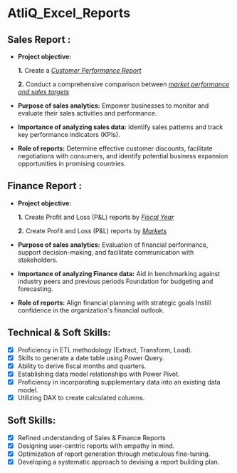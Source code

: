 # AtliQ_Excel_Reports

## Sales Report :


- **Project objective:** 

    **1.** Create a _[Customer Performance Report](https://github.com/Mohanakumaran-SR/AtliQ_Excel_Reports/blob/main/Customer%20Performance%20Report.pdf)_

    **2.** Conduct a comprehensive comparison between _[market performance and sales targets](https://github.com/Mohanakumaran-SR/AtliQ_Excel_Reports/commit/686c451f5ba6901b0b68d30ceae5895ee862af6d#diff-34044648117c65071315b1c03c6820dafe7395e30527bfb3e93298ffe193981b)_

- **Purpose of sales analytics:** Empower businesses to monitor and evaluate their sales activities and performance.

- **Importance of analyzing sales data:** Identify sales patterns and track key performance indicators (KPIs).

- **Role of reports:** Determine effective customer discounts, facilitate negotiations with consumers, and identify potential business expansion opportunities in promising countries.


## Finance Report :

- **Project objective:** 

    **1.** Create Profit and Loss (P&L) reports by _[Fiscal Year](https://github.com/Mohanakumaran-SR/AtliQ_Excel_Reports/commit/686c451f5ba6901b0b68d30ceae5895ee862af6d#diff-130afb55c8d99b259e92c4e50b7b3f8f00bcf50dc2a912957113b6ac9e71a083)_ 

   **2.** Create Profit and Loss (P&L) reports by _[Markets](https://github.com/Mohanakumaran-SR/AtliQ_Excel_Reports/commit/686c451f5ba6901b0b68d30ceae5895ee862af6d#diff-545f8599add1080c6444721c702e6845e4392997e650c072045080a45cb38181)_

- **Purpose of sales analytics:** Evaluation of financial performance, support decision-making, and facilitate communication with stakeholders.

- **Importance of analyzing Finance data:** Aid in benchmarking against industry peers and previous periods Foundation for budgeting and forecasting.

- **Role of reports:** Align financial planning with strategic goals Instill confidence in the organization's financial outlook.


## Technical & Soft Skills:
- [x]	Proficiency in ETL methodology (Extract, Transform, Load).
- [x]	Skills to generate a date table using Power Query.
- [x]	Ability to derive fiscal months and quarters.
- [x]	Establishing data model relationships with Power Pivot.
- [x]	Proficiency in incorporating supplementary data into an existing data model.
- [x]	Utilizing DAX to create calculated columns.

## Soft Skills:
- [x]	Refined understanding of Sales & Finance Reports
- [x]	Designing user-centric reports with empathy in mind.
- [x]	Optimization of report generation through meticulous fine-tuning.
- [x]	Developing a systematic approach to devising a report building plan.
